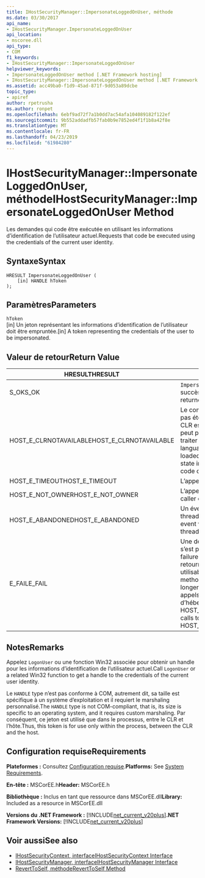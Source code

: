 ```yaml
---
title: IHostSecurityManager::ImpersonateLoggedOnUser, méthode
ms.date: 03/30/2017
api_name:
- IHostSecurityManager.ImpersonateLoggedOnUser
api_location:
- mscoree.dll
api_type:
- COM
f1_keywords:
- IHostSecurityManager::ImpersonateLoggedOnUser
helpviewer_keywords:
- ImpersonateLoggedOnUser method [.NET Framework hosting]
- IHostSecurityManager::ImpersonateLoggedOnUser method [.NET Framework hosting]
ms.assetid: acc49ba0-f1d9-45ad-871f-9d053a89dcbe
topic_type:
- apiref
author: rpetrusha
ms.author: ronpet
ms.openlocfilehash: 6ebf9ad72f7a1b0dd7ac54afa104089182f122ef
ms.sourcegitcommit: 9b552addadfb57fab0b9e7852ed4f1f1b8a42f8e
ms.translationtype: MT
ms.contentlocale: fr-FR
ms.lasthandoff: 04/23/2019
ms.locfileid: "61984280"
---
```

# <a name="ihostsecuritymanagerimpersonateloggedonuser-method"></a><span data-ttu-id="ed6fe-102">IHostSecurityManager::ImpersonateLoggedOnUser, méthode</span><span class="sxs-lookup"><span data-stu-id="ed6fe-102">IHostSecurityManager::ImpersonateLoggedOnUser Method</span></span>
<span data-ttu-id="ed6fe-103">Les demandes qui code être exécutée en utilisant les informations d’identification de l’utilisateur actuel.</span><span class="sxs-lookup"><span data-stu-id="ed6fe-103">Requests that code be executed using the credentials of the current user identity.</span></span>  
  
## <a name="syntax"></a><span data-ttu-id="ed6fe-104">Syntaxe</span><span class="sxs-lookup"><span data-stu-id="ed6fe-104">Syntax</span></span>  
  
```  
HRESULT ImpersonateLoggedOnUser (  
    [in] HANDLE hToken  
);  
```  
  
## <a name="parameters"></a><span data-ttu-id="ed6fe-105">Paramètres</span><span class="sxs-lookup"><span data-stu-id="ed6fe-105">Parameters</span></span>  
 `hToken`  
 <span data-ttu-id="ed6fe-106">[in] Un jeton représentant les informations d’identification de l’utilisateur doit être empruntée.</span><span class="sxs-lookup"><span data-stu-id="ed6fe-106">[in] A token representing the credentials of the user to be impersonated.</span></span>  
  
## <a name="return-value"></a><span data-ttu-id="ed6fe-107">Valeur de retour</span><span class="sxs-lookup"><span data-stu-id="ed6fe-107">Return Value</span></span>  
  
|<span data-ttu-id="ed6fe-108">HRESULT</span><span class="sxs-lookup"><span data-stu-id="ed6fe-108">HRESULT</span></span>|<span data-ttu-id="ed6fe-109">Description</span><span class="sxs-lookup"><span data-stu-id="ed6fe-109">Description</span></span>|  
|-------------|-----------------|  
|<span data-ttu-id="ed6fe-110">S_OK</span><span class="sxs-lookup"><span data-stu-id="ed6fe-110">S_OK</span></span>|<span data-ttu-id="ed6fe-111">`ImpersonateLoggedOnUser` retourné avec succès.</span><span class="sxs-lookup"><span data-stu-id="ed6fe-111">`ImpersonateLoggedOnUser` returned successfully.</span></span>|  
|<span data-ttu-id="ed6fe-112">HOST_E_CLRNOTAVAILABLE</span><span class="sxs-lookup"><span data-stu-id="ed6fe-112">HOST_E_CLRNOTAVAILABLE</span></span>|<span data-ttu-id="ed6fe-113">Le common language runtime (CLR) n’a pas été chargé dans un processus ou le CLR est dans un état dans lequel il ne peut pas exécuter le code managé ou traiter l’appel avec succès.</span><span class="sxs-lookup"><span data-stu-id="ed6fe-113">The common language runtime (CLR) has not been loaded into a process, or the CLR is in a state in which it cannot run managed code or process the call successfully.</span></span>|  
|<span data-ttu-id="ed6fe-114">HOST_E_TIMEOUT</span><span class="sxs-lookup"><span data-stu-id="ed6fe-114">HOST_E_TIMEOUT</span></span>|<span data-ttu-id="ed6fe-115">L’appel a expiré.</span><span class="sxs-lookup"><span data-stu-id="ed6fe-115">The call timed out.</span></span>|  
|<span data-ttu-id="ed6fe-116">HOST_E_NOT_OWNER</span><span class="sxs-lookup"><span data-stu-id="ed6fe-116">HOST_E_NOT_OWNER</span></span>|<span data-ttu-id="ed6fe-117">L’appelant ne possède pas le verrou.</span><span class="sxs-lookup"><span data-stu-id="ed6fe-117">The caller does not own the lock.</span></span>|  
|<span data-ttu-id="ed6fe-118">HOST_E_ABANDONED</span><span class="sxs-lookup"><span data-stu-id="ed6fe-118">HOST_E_ABANDONED</span></span>|<span data-ttu-id="ed6fe-119">Un événement a été annulé alors qu’un thread bloqué ou Fibre l’attendait.</span><span class="sxs-lookup"><span data-stu-id="ed6fe-119">An event was canceled while a blocked thread or fiber was waiting on it.</span></span>|  
|<span data-ttu-id="ed6fe-120">E_FAIL</span><span class="sxs-lookup"><span data-stu-id="ed6fe-120">E_FAIL</span></span>|<span data-ttu-id="ed6fe-121">Une défaillance catastrophique inconnue s’est produite.</span><span class="sxs-lookup"><span data-stu-id="ed6fe-121">An unknown catastrophic failure occurred.</span></span> <span data-ttu-id="ed6fe-122">Lorsqu’une méthode retourne E_FAIL, le CLR n’est plus utilisable au sein du processus.</span><span class="sxs-lookup"><span data-stu-id="ed6fe-122">When a method returns E_FAIL, the CLR is no longer usable within the process.</span></span> <span data-ttu-id="ed6fe-123">Les appels suivants aux méthodes d’hébergement retournent HOST_E_CLRNOTAVAILABLE.</span><span class="sxs-lookup"><span data-stu-id="ed6fe-123">Subsequent calls to hosting methods return HOST_E_CLRNOTAVAILABLE.</span></span>|  
  
## <a name="remarks"></a><span data-ttu-id="ed6fe-124">Notes</span><span class="sxs-lookup"><span data-stu-id="ed6fe-124">Remarks</span></span>  
 <span data-ttu-id="ed6fe-125">Appelez `LogonUser` ou une fonction Win32 associée pour obtenir un handle pour les informations d’identification de l’utilisateur actuel.</span><span class="sxs-lookup"><span data-stu-id="ed6fe-125">Call `LogonUser` or a related Win32 function to get a handle to the credentials of the current user identity.</span></span>  
  
 <span data-ttu-id="ed6fe-126">Le `HANDLE` type n’est pas conforme à COM, autrement dit, sa taille est spécifique à un système d’exploitation et il requiert le marshaling personnalisé.</span><span class="sxs-lookup"><span data-stu-id="ed6fe-126">The `HANDLE` type is not COM-compliant, that is, its size is specific to an operating system, and it requires custom marshaling.</span></span> <span data-ttu-id="ed6fe-127">Par conséquent, ce jeton est utilisé que dans le processus, entre le CLR et l’hôte.</span><span class="sxs-lookup"><span data-stu-id="ed6fe-127">Thus, this token is for use only within the process, between the CLR and the host.</span></span>  
  
## <a name="requirements"></a><span data-ttu-id="ed6fe-128">Configuration requise</span><span class="sxs-lookup"><span data-stu-id="ed6fe-128">Requirements</span></span>  
 <span data-ttu-id="ed6fe-129">**Plateformes :** Consultez [Configuration requise](../../../../docs/framework/get-started/system-requirements.md).</span><span class="sxs-lookup"><span data-stu-id="ed6fe-129">**Platforms:** See [System Requirements](../../../../docs/framework/get-started/system-requirements.md).</span></span>  
  
 <span data-ttu-id="ed6fe-130">**En-tête :** MSCorEE.h</span><span class="sxs-lookup"><span data-stu-id="ed6fe-130">**Header:** MSCorEE.h</span></span>  
  
 <span data-ttu-id="ed6fe-131">**Bibliothèque :** Inclus en tant que ressource dans MSCorEE.dll</span><span class="sxs-lookup"><span data-stu-id="ed6fe-131">**Library:** Included as a resource in MSCorEE.dll</span></span>  
  
 <span data-ttu-id="ed6fe-132">**Versions du .NET Framework :** [!INCLUDE[net_current_v20plus](../../../../includes/net-current-v20plus-md.md)]</span><span class="sxs-lookup"><span data-stu-id="ed6fe-132">**.NET Framework Versions:** [!INCLUDE[net_current_v20plus](../../../../includes/net-current-v20plus-md.md)]</span></span>  
  
## <a name="see-also"></a><span data-ttu-id="ed6fe-133">Voir aussi</span><span class="sxs-lookup"><span data-stu-id="ed6fe-133">See also</span></span>

- [<span data-ttu-id="ed6fe-134">IHostSecurityContext, interface</span><span class="sxs-lookup"><span data-stu-id="ed6fe-134">IHostSecurityContext Interface</span></span>](../../../../docs/framework/unmanaged-api/hosting/ihostsecuritycontext-interface.md)
- [<span data-ttu-id="ed6fe-135">IHostSecurityManager, interface</span><span class="sxs-lookup"><span data-stu-id="ed6fe-135">IHostSecurityManager Interface</span></span>](../../../../docs/framework/unmanaged-api/hosting/ihostsecuritymanager-interface.md)
- [<span data-ttu-id="ed6fe-136">RevertToSelf, méthode</span><span class="sxs-lookup"><span data-stu-id="ed6fe-136">RevertToSelf Method</span></span>](../../../../docs/framework/unmanaged-api/hosting/ihostsecuritymanager-reverttoself-method.md)
